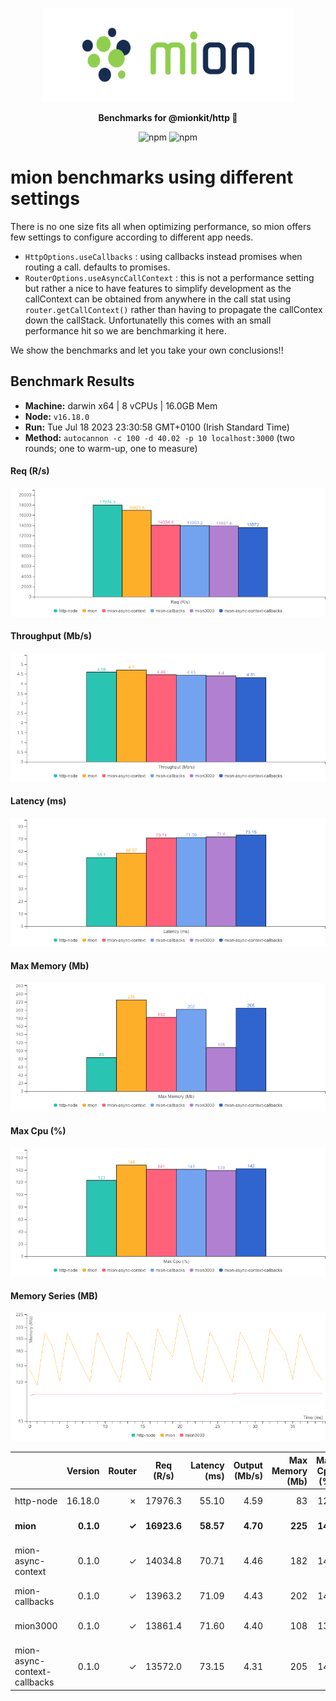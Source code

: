 <p align="center">
  <picture>
    <source media="(prefers-color-scheme: dark)" srcset="./assets/public/logo-dark.svg?raw=true">
    <source media="(prefers-color-scheme: light)" srcset="./assets/public/logo.svg?raw=true">
    <img alt='mion, a mikro kit for Typescript Serverless APIs' src='./assets/public/logo.svg?raw=true' width="403" height="150">
  </picture>
</p>

<p align="center">
  <strong>Benchmarks for  @mionkit/http 🚀</strong><br/>
</p>

<p align=center>
  <img src="https://img.shields.io/badge/code_style-prettier-ff69b4.svg?style=flat-square&maxAge=99999999" alt="npm"  style="max-width:100%;">
  <img src="https://img.shields.io/badge/license-MIT-97ca00.svg?style=flat-square&maxAge=99999999" alt="npm"  style="max-width:100%;">
</p>

# mion benchmarks using different settings

There is no one size fits all when optimizing performance, so mion offers few settings to configure according to different app needs.

- `HttpOptions.useCallbacks` : using callbacks instead promises when routing a call. defaults to promises.
- `RouterOptions.useAsyncCallContext` : this is not a performance setting but rather a nice to have features to simplify development as the callContext can be obtained from anywhere in the call stat using `router.getCallContext()` rather than having to propagate the callContex down the callStack. Unfortunatelly this comes with an small performance hit so we are benchmarking it here.

We show the benchmarks and let you take your own conclusions!!

## Benchmark Results

* __Machine:__ darwin x64 | 8 vCPUs | 16.0GB Mem
* __Node:__ `v16.18.0`
* __Run:__ Tue Jul 18 2023 23:30:58 GMT+0100 (Irish Standard Time)
* __Method:__ `autocannon -c 100 -d 40.02 -p 10 localhost:3000` (two rounds; one to warm-up, one to measure)

#### Req (R/s) 

![benchmarks](assets/public/charts-mion/requests.png)



#### Throughput (Mb/s) 

![benchmarks](assets/public/charts-mion/throughput.png)



#### Latency (ms) 

![benchmarks](assets/public/charts-mion/latency.png)



#### Max Memory (Mb) 

![benchmarks](assets/public/charts-mion/maxMem.png)



#### Max Cpu (%) 

![benchmarks](assets/public/charts-mion/maxCpu.png)



#### Memory Series (MB) 

![benchmarks](assets/public/charts-mion/memSeries.png)



|                              | Version   | Router | Req (R/s)   | Latency (ms) | Output (Mb/s) | Max Memory (Mb) | Max Cpu (%) | Validation | Description                                                                                     |
| :--                          | --:       | --:    | :-:         | --:          | --:           | --:             | --:         | :-:        | :--                                                                                             |
| http-node                    | 16.18.0   | ✗      | 17976.3     | 55.10        | 4.59          | 83              | 123         | ✗          | theoretical upper limit in performance.                                                         |
| **mion**                     | **0.1.0** | **✓**  | **16923.6** | **58.57**    | **4.70**      | **225**         | **148**     | **✓**      | **using mion http with promises `HttpOptions.useCallbacks = false`**                            |
| mion-async-context           | 0.1.0     | ✓      | 14034.8     | 70.71        | 4.46          | 182             | 141         | ✓          | using mion http with promises and sync call context `RouterOptions.useAsyncCallContext = true`  |
| mion-callbacks               | 0.1.0     | ✓      | 13963.2     | 71.09        | 4.43          | 202             | 141         | ✓          | using mion http with callbacks `HttpOptions.useCallbacks = true`                                |
| mion3000                     | 0.1.0     | ✓      | 13861.4     | 71.60        | 4.40          | 108             | 139         | ✓          | mion with 3000 routes loaded (should have the most memory usage)                                |
| mion-async-context-callbacks | 0.1.0     | ✓      | 13572.0     | 73.15        | 4.31          | 205             | 142         | ✓          | using mion http with callbacks and sync call context `RouterOptions.useAsyncCallContext = true` |
